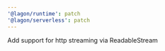 ```yaml
---
'@lagon/runtime': patch
'@lagon/serverless': patch
---
```


Add support for http streaming via ReadableStream
